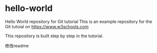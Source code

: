 # hello-world
Hello World repository for Git tutorial
This is an example repository for the Git tutoial on https://www.w3schools.com

This repository is built step by step in the tutorial.

修改readme
